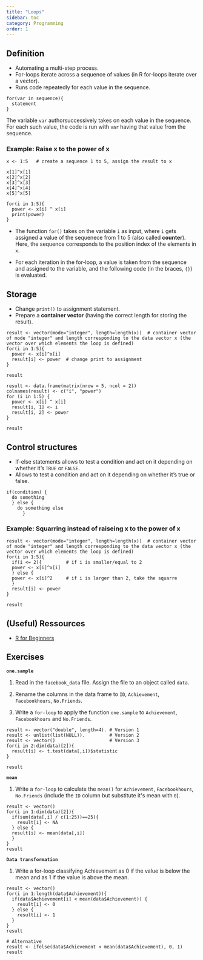 ```yaml
---
title: "Loops"
sidebar: toc
category: Programming
order: 1
---
```


## Definition

* Automating a multi-step process.
* For-loops iterate across a sequence of values (in R for-loops iterate over a vector).
* Runs code repeatedly for each value in the sequence.

```{r}
for(var in sequence){
  statement
}
```

The variable `var` authorsuccessively takes on each value in the sequence. For each such value, the code is run with `var` having that value from the sequence.

### Example: Raise x to the power of x

```{r}
x <- 1:5   # create a sequence 1 to 5, assign the result to x

x[1]^x[1]
x[2]^x[2]
x[3]^x[3]
x[4]^x[4]
x[5]^x[5]
```


```{r}
for(i in 1:5){
  power <- x[i] ^ x[i]
  print(power)
}
```

* The function `for()` takes on the variable `i` as input, where `i` gets assigned a value of the sequenece from 1 to 5 (also called **counter**). Here, the sequence corresponds to the position index of the elements in `x`.

* For each iteration in the for-loop, a value is taken from the sequence and assigned to the variable, and the following code (in the braces, `{}`) is evaluated.

## Storage

* Change `print()` to assignment statement.
* Prepare a **container vector**  (having the correct length for storing the result).

```{r}
result <- vector(mode="integer", length=length(x))  # container vector of mode "integer" and length corresponding to the data vector x (the vector over which elements the loop is defined)
for(i in 1:5){
  power <- x[i]^x[i]
  result[i] <- power  # change print to assignment
}

result
```

```{r}
result <- data.frame(matrix(nrow = 5, ncol = 2))
colnames(result) <- c("i", "power")
for (i in 1:5) {
  power <- x[i] ^ x[i]
  result[i, 1] <- i
  result[i, 2] <- power
}

result
```

## Control structures

* If-else statements allows to test a condition and act on it depending on whether it’s `TRUE` or `FALSE`.
* Allows to test a condition and act on it depending on whether it’s true or false.

```{r}
if(condition) {
  do something
  } else {
    do something else
      }
```

### Example: Squarring instead of raiseing x to the power of x

```{r}
result <- vector(mode="integer", length=length(x))  # container vector of mode "integer" and length corresponding to the data vector x (the vector over which elements the loop is defined)
for(i in 1:5){
  if(i <= 2){         # if i is smaller/equal to 2  
  power <- x[i]^x[i]
  } else {
  power <- x[i]^2     # if i is larger than 2, take the squarre
  }
  result[i] <- power 
}

result
```

## (Useful) Ressources

- [R for Beginners](https://cran.r-project.org/doc/contrib/Paradis-rdebuts_en.pdf)


## Exercises

**`one.sample`**

1. Read in the `facebook_data` file. Assign the file to an object called `data`.

2. Rename the columns in the data frame to `ID`, `Achievement`, `Facebookhours`, `No.Friends`.

3. Write a `for-loop` to apply the function `one.sample` to `Achievement`, `Facebookhours` and `No.Friends`.

```{r}
result <- vector("double", length=4). # Version 1
result <- unlist(list(NULL)).         # Version 2
result <- vector()                    # Version 3
for(i in 2:dim(data)[2]){
  result[i] <- t.test(data[,i])$statistic
}

result
```

**`mean`**

1. Write a `for-loop` to calculate the `mean()` for `Achievement`, `Facebookhours`, `No.Friends` (include the `ID` column but substitute it's mean with `0`).

```{r}
result <- vector()
for(i in 1:dim(data)[2]){
  if(sum(data[,i] / c(1:25))==25){
    result[i] <- NA
  } else {
  result[i] <- mean(data[,i])
  }
}
result
```

**`Data transformation`**

1. Write a for-loop classifying Achievement as 0 if the value is below the mean and as 1 if the value is above the mean.

```{r}
result <- vector()
for(i in 1:length(data$Achievement)){
  if(data$Achievement[i] < mean(data$Achievement)) {
    result[i] <- 0
  } else {
    result[i] <- 1
  }
}
result
```

```{r}
# Alternative
result <- ifelse(data$Achievement < mean(data$Achievement), 0, 1)
result
```

